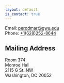 ```yaml
---
layout: default
is_contact: true
---
```

Email: [perodmar@gwu.edu](mailto:perodmar@gwu.edu)\
Phone: [+1(628)252-8644](tel:+1(628)252-8644)

## Mailing Address

Room 374 \
Monroe Hall \
2115 G St. NW \
Washington, DC 20052
